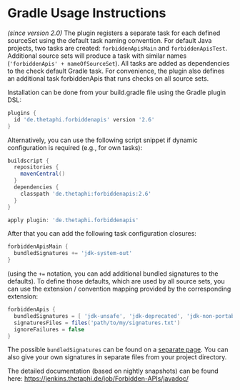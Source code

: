 # Gradle Usage Instructions #

_(since version 2.0)_ The plugin registers a separate task for each defined sourceSet using the default task naming convention.
For default Java projects, two tasks are created: `forbiddenApisMain` and `forbiddenApisTest`.
Additional source sets will produce a task with similar names (`'forbiddenApis' + nameOfSourceSet`).
All tasks are added as dependencies to the check default Gradle task. For convenience, the plugin
also defines an additional task forbiddenApis that runs checks on all source sets.

Installation can be done from your build.gradle file using the Gradle plugin DSL:

```gradle
plugins {
  id 'de.thetaphi.forbiddenapis' version '2.6'
}
```

Alternatively, you can use the following script snippet if dynamic configuration is required (e.g., for own tasks):

```gradle
buildscript {
  repositories {
    mavenCentral()
  }
  dependencies {
    classpath 'de.thetaphi:forbiddenapis:2.6'
  }
}

apply plugin: 'de.thetaphi.forbiddenapis'
```

After that you can add the following task configuration closures:

```gradle
forbiddenApisMain {
  bundledSignatures += 'jdk-system-out'
}
```

(using the `+=` notation, you can add additional bundled signatures to the defaults).
To define those defaults, which are used by all source sets, you can use the extension / convention mapping provided by the corresponding extension:

```gradle
forbiddenApis {
  bundledSignatures = [ 'jdk-unsafe', 'jdk-deprecated', 'jdk-non-portable', 'jdk-reflection' ]
  signaturesFiles = files('path/to/my/signatures.txt')
  ignoreFailures = false
}
```

The possible `bundledSignatures` can be found on a [separate page](BundledSignatures). You can also give your own signatures in separate files from your project directory.

The detailed documentation (based on nightly snapshots) can be found here: https://jenkins.thetaphi.de/job/Forbidden-APIs/javadoc/
